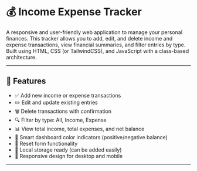 # 💰 Income Expense Tracker

A responsive and user-friendly web application to manage your personal finances. This tracker allows you to add, edit, and delete income and expense transactions, view financial summaries, and filter entries by type. Built using HTML, CSS (or TailwindCSS), and JavaScript with a class-based architecture.

---

## 🚀 Features

- ✅ Add new income or expense transactions
- ✏️ Edit and update existing entries
- 🗑️ Delete transactions with confirmation
- 🔍 Filter by type: All, Income, Expense
- 📊 View total income, total expenses, and net balance
- 🧠 Smart dashboard color indicators (positive/negative balance)
- 🧹 Reset form functionality
- 💾 Local storage ready (can be added easily)
- 📱 Responsive design for desktop and mobile


---
